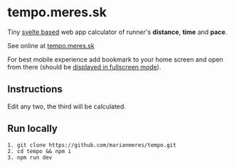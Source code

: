 # tempo.meres.sk

Tiny [svelte based](https://svelte.dev/) web app calculator of
runner's **distance**, **time** and **pace**.

See online at [tempo.meres.sk](http://tempo.meres.sk)

For best mobile experience add bookmark to your home screen and open from there (should be
[displayed in fullscreen mode](https://developer.mozilla.org/en-US/docs/Web/Manifest/display)).

## Instructions

Edit any two, the third will be calculated.

## Run locally

```shell
1. git clone https://github.com/marianmeres/tempo.git
2. cd tempo && npm i
3. npm run dev
```
